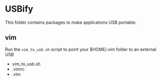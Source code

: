 # USBify

This folder contains packages to make applications USB portable.

## vim
Run the `vim_to_usb.sh` script to point your $HOME/.vim folder to an external USB

* vim_to_usb.sh
* .vimrc
* .vim

